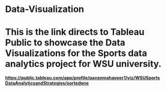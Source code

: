 # Data-Visualization

# This is the link directs to Tableau Public to showcase the Data Visualizations for the Sports data analytics project for WSU university. 

**https://public.tableau.com/app/profile/pavanmahaveer1/viz/WSUSportsDataAnalyticsandStrategies/sortedone**
